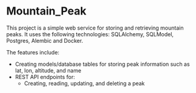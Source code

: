 # Mountain_Peak
This project is a simple web service for storing and retrieving mountain peaks. 
It uses the following technologies: SQLAlchemy, SQLModel, Postgres, Alembic and Docker.

The features include:
  - Creating models/database tables for storing peak information such as lat, lon, altitude, and name
  - REST API endpoints for:
    - Creating, reading, updating, and deleting a peak
